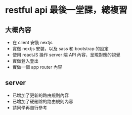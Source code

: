 # restful api 最後一堂課，總複習
## 大概內容
* 在 client 安裝 nextjs
* 實做 nextjs 安裝，以及 sass 和 bootstrap 的設定
* 使用 reactJS 操作 server 端 API 內容，呈現對應的視覺
* 實做登入登出
* 實做一個 app router 內容

## server
* 已增加了更新的路由規則內容
* 已增加了硬刪除的路由規則內容
* 請同學再自行參考